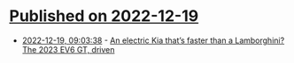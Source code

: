 # [Published on 2022-12-19](index.md)

* [2022-12-19, 09:03:38](https://news.ycombinator.com/item?id=34050005) - [An electric Kia that’s faster than a Lamborghini? The 2023 EV6 GT, driven](https://arstechnica.com/cars/2022/12/an-electric-kia-thats-faster-than-a-lamborghini-the-2023-ev6-gt-driven/)
